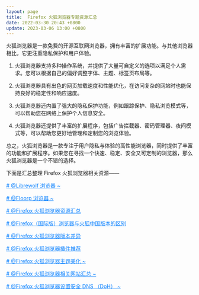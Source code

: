 ```yaml
---
layout: page
title:  Firefox 火狐浏览器专题资源汇总
date: 2022-03-30 20:43 +0800
update: 2023-03-06 13:00 +0800
---
```


火狐浏览器是一款免费的开源互联网浏览器，拥有丰富的扩展功能。与其他浏览器相比，它更注重隐私保护和用户体验。

1. 火狐浏览器支持多种操作系统，并提供了大量可自定义的选项以满足个人需求。您可以根据自己的偏好调整字体、主题、标签页布局等。

2. 火狐浏览器具有出色的网页加载速度和性能优化，在访问复杂的网站时也能保持良好的稳定性和响应速度。

3. 火狐浏览器还内置了强大的隐私保护功能，例如跟踪保护、隐私浏览模式等，可以帮助您在网络上保护个人信息安全。

4. 火狐浏览器还提供了丰富的扩展程序，包括广告拦截器、密码管理器、夜间模式等，可以帮助您更好地管理和定制您的浏览体验。

总之，火狐浏览器是一款专注于用户隐私与体验的高性能浏览器，同时提供了丰富的功能和扩展程序。如果您在寻找一个快速、稳定、安全又可定制的浏览器，那么火狐浏览器是一个不错的选择。

下面是汇总整理 Firefox 火狐浏览器相关资源——

<a target="_blank" href="/special/firefox/librewolf/" style="color: #0c82ff;"># @Librewolf 浏览器 ~</a>

<a target="_blank" href="/special/firefox/floorp/" style="color: #0c82ff;"># @Floorp 浏览器 ~</a>

<a target="_blank" href="/special/firefox/resource/" style="color: #0c82ff;"># @Firefox 火狐浏览器资源汇总 </a>

<a href="/special/firefox/edition-faq/" style="color: #0c82ff;"># @Firefox（国际版）浏览器与火狐中国版本的区别 </a>

<a target="_blank" href="/special/firefox/version/" style="color: #0c82ff;"># @Firefox 火狐浏览器版本差异 </a>

<a target="_blank" href="/special/firefox/addons/" style="color: #0c82ff;"># @Firefox 火狐浏览器插件推荐 </a>

<a target="_blank" href="/special/firefox/theme/" style="color: #0c82ff;"># @Firefox 火狐浏览器主题美化 ~</a>

<a target="_blank" href="/special/firefox/website/" style="color: #0c82ff;"># @Firefox 火狐浏览器相关网站汇总 ~</a>

<a target="_blank" href="/special/firefox/doh/" style="color: #0c82ff;"># @Firefox 火狐浏览器设置安全 DNS （DoH） ~</a>
